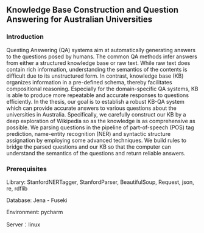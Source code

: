 ## Knowledge Base Construction and Question Answering for Australian Universities ##

### Introduction ###

Questing Answering (QA) systems aim at automatically generating answers to the questions posed by humans. The common QA methods infer answers from either a structured knowledge base or raw text. While raw text does contain rich information, understanding the semantics of the contents is difficult due to its unstructured form. In contrast, knowledge base (KB) organizes information in a pre-defined schema, thereby facilitates compositional reasoning. Especially for the domain-specific QA systems, KB is able to produce more repeatable and accurate responses to questions efficiently. In the thesis, our goal is to establish a robust KB-QA system which can provide accurate answers to various questions about the universities in Australia. Specifically, we carefully construct our KB by a deep exploration of Wikipedia so as the knowledge is as comprehensive as possible. We parsing questions in the pipeline of part-of-speech (POS) tag prediction, name-entity recognition (NER) and syntactic structure assignation by employing some advanced techniques. We build rules to bridge the parsed questions and our KB so that the computer can understand the semantics of the questions and return reliable answers.

### Prerequisites ###

Library: StanfordNERTagger, StanfordParser, BeautifulSoup, Request, json, re, rdflib

Database: Jena - Fuseki

Environment: pycharm

Server：linux

